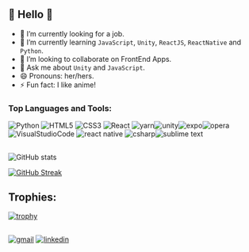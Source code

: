 ## :jack_o_lantern: Hello :jack_o_lantern:

- 🔭 I’m currently looking for a job.
- 🌱 I’m currently learning `JavaScript`, `Unity`, `ReactJS`, `ReactNative` and `Python`.
- 👯 I’m looking to collaborate on FrontEnd Apps.
- 💬 Ask me about `Unity` and `JavaScript`.
- 😄 Pronouns: her/hers.
- ⚡ Fun fact: I like anime!

### Top Languages and Tools:
![Python](https://img.shields.io/badge/Python-3776AB?style=for-the-badge&logo=python&logoColor=white) ![HTML5](https://img.shields.io/badge/HTML5-E34F26?style=for-the-badge&logo=html5&logoColor=white) ![CSS3](https://img.shields.io/badge/CSS3-1572B6?style=for-the-badge&logo=css3&logoColor=white
) ![React](https://img.shields.io/badge/React-20232A?style=for-the-badge&logo=react&logoColor=61DAFB)
 ![yarn](https://img.shields.io/badge/Yarn-2C8EBB?style=for-the-badge&logo=yarn&logoColor=white
)![unity](https://img.shields.io/badge/Unity-100000?style=for-the-badge&logo=unity&logoColor=white
)![expo](https://img.shields.io/badge/Expo-1B1F23?style=for-the-badge&logo=expo&logoColor=white
)![opera](https://img.shields.io/badge/Opera-FF1B2D?style=for-the-badge&logo=Opera&logoColor=white
)![VisualStudioCode](https://img.shields.io/badge/Visual_Studio_Code-0078D4?style=for-the-badge&logo=visual%20studio%20code&logoColor=white
)
 ![react native](https://img.shields.io/badge/React_Native-20232A?style=for-the-badge&logo=react&logoColor=61DAFB
) ![csharp](https://img.shields.io/badge/C%23-239120?style=for-the-badge&logo=c-sharp&logoColor=white
)![sublime text](https://img.shields.io/badge/sublime_text-%23575757.svg?&style=for-the-badge&logo=sublime-text&logoColor=important
)

##


![GitHub stats](https://github-readme-stats.vercel.app/api?username=MarcelyMelo&show_icons=true&theme=github_dark)
<!-- [![Top Langs](https://github-readme-stats.vercel.app/api/top-langs/?username=MarcelyMelo&layout=compact&theme=github_dark)](https://github.com/MarcelyMelo/github-readme-stats) -->
[![GitHub Streak](https://github-readme-streak-stats.herokuapp.com/?user=MarcelyMelo&theme=github-dark)](https://git.io/streak-stats)
## Trophies:
[![trophy](https://github-profile-trophy.vercel.app/?username=MarcelyMelo&theme=darkhub)](https://github.com/MarcelyMelo/github-profile-trophy)

##

<a href="mailto:marcelyjfmelo@gmail.com">![gmail](https://img.shields.io/badge/Gmail-D14836?style=for-the-badge&logo=gmail&logoColor=white)</a>
<a href="https://www.linkedin.com/in/marcelymelo/">![linkedin](https://img.shields.io/badge/LinkedIn-0077B5?style=for-the-badge&logo=linkedin&logoColor=white)</a>
